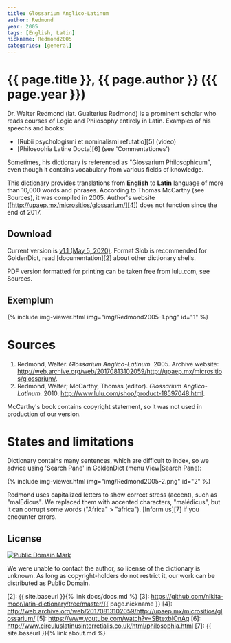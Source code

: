 ```yaml
---
title: Glossarium Anglico-Latinum
author: Redmond
year: 2005
tags: [English, Latin]
nickname: Redmond2005
categories: [general]
---
```

# {{ page.title }}, {{ page.author }} ({{ page.year }})

Dr. Walter Redmond (lat. Gualterius Redmond) is a prominent scholar who reads courses of Logic and Philosophy entirely in Latin. Examples of his speechs and books:

* [Rubii psychologismi et nominalismi refutatio][5] (video)
* [Philosophia Latine Docta][6] (see 'Commentationes')

Sometimes, his dictionary is referenced as "Glossarium Philosophicum", even though it contains vocabulary from various fields of knowledge.

This dictionary provides translations from **English** to **Latin** language of more than 10,000 words and phrases. According to Thomas McCarthy (see Sources), it was compiled in 2005. Author's website ([http://upaep.mx/micrositios/glossarium/][4]) does not function since the end of 2017.


## Download

Current version is [v1.1 (May 5, 2020)][1]. Format Slob is recommended for GoldenDict, read [documentation][2] about other dictionary shells.

PDF version formatted for printing can be taken free from lulu.com, see Sources.


## Exemplum

{% include img-viewer.html img="img/Redmond2005-1.png" id="1" %}


# Sources

1. Redmond, Walter. _Glossarium Anglico-Latinum._ 2005. Archive website: <http://web.archive.org/web/20170813102059/http://upaep.mx/micrositios/glossarium/>.
1. Redmond, Walter; McCarthy, Thomas (editor). _Glossarium Anglico-Latinum._ 2010. <http://www.lulu.com/shop/product-18597048.html>.

McCarthy's book contains copyright statement, so it was not used in production of our version.


# States and limitations

Dictionary contains many sentences, which are difficult to index, so we advice using 'Search Pane' in GoldenDict (menu View\|Search Pane):

{% include img-viewer.html img="img/Redmond2005-2.png" id="2" %}

Redmond uses capitalized letters to show correct stress (accent), such as "malEdicus". We replaced them with accented characters, "malédicus", but it can corrupt some words ("Africa" > "áfrica"). [Inform us][7] if you encounter errors.


## License

<a rel="license" href="http://creativecommons.org/publicdomain/mark/1.0/">
<img src="https://licensebuttons.net/p/mark/1.0/88x31.png"
     style="border-style: none;" alt="Public Domain Mark" />
</a>

We were unable to contact the author, so license of the dictionary is unknown. As long as copyright-holders do not restrict it, our work can be distributed as Public Domain.

[1]: https://github.com/nikita-moor/latin-dictionary/releases/tag/2020-05-05
[2]: {{ site.baseurl }}{% link docs/docs.md %}
[3]: https://github.com/nikita-moor/latin-dictionary/tree/master/{{ page.nickname }}
[4]: http://web.archive.org/web/20170813102059/http://upaep.mx/micrositios/glossarium/
[5]: https://www.youtube.com/watch?v=SBtexbIOnAg
[6]: http://www.circuluslatinusinterretialis.co.uk/html/philosophia.html
[7]: {{ site.baseurl }}{% link about.md %}

